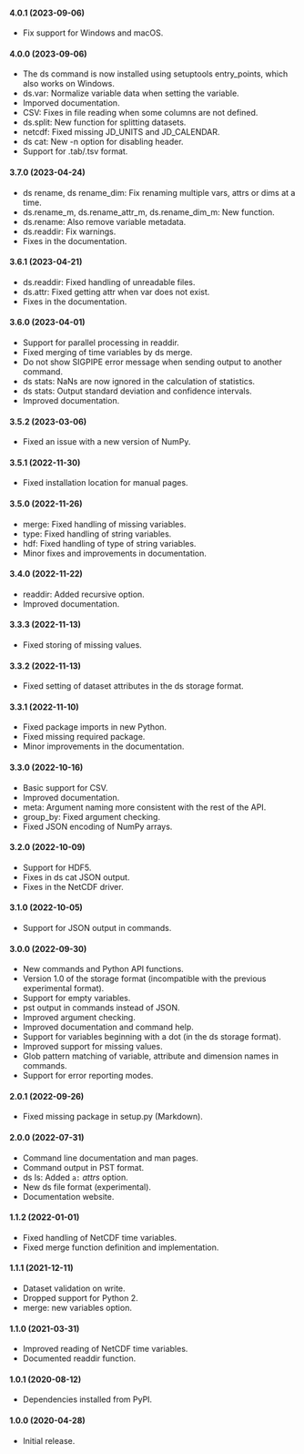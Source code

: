 #### 4.0.1 (2023-09-06)

- Fix support for Windows and macOS.

#### 4.0.0 (2023-09-06)

- The ds command is now installed using setuptools entry_points, which also
  works on Windows.
- ds.var: Normalize variable data when setting the variable.
- Imporved documentation.
- CSV: Fixes in file reading when some columns are not defined.
- ds.split: New function for splitting datasets.
- netcdf: Fixed missing JD_UNITS and JD_CALENDAR.
- ds cat: New -n option for disabling header.
- Support for .tab/.tsv format.

#### 3.7.0 (2023-04-24)

- ds rename, ds rename\_dim: Fix renaming  multiple vars, attrs or dims at a time.
- ds.rename\_m, ds.rename\_attr\_m, ds.rename\_dim\_m: New function.
- ds.rename: Also remove variable metadata.
- ds.readdir: Fix warnings.
- Fixes in the documentation.

#### 3.6.1 (2023-04-21)

- ds.readdir: Fixed handling of unreadable files.
- ds.attr: Fixed getting attr when var does not exist.
- Fixes in the documentation.

#### 3.6.0 (2023-04-01)

- Support for parallel processing in readdir.
- Fixed merging of time variables by ds merge.
- Do not show SIGPIPE error message when sending output to another command.
- ds stats: NaNs are now ignored in the calculation of statistics.
- ds stats: Output standard deviation and confidence intervals.
- Improved documentation.

#### 3.5.2 (2023-03-06)

- Fixed an issue with a new version of NumPy.

#### 3.5.1 (2022-11-30)

- Fixed installation location for manual pages.

#### 3.5.0 (2022-11-26)

- merge: Fixed handling of missing variables.
- type: Fixed handling of string variables.
- hdf: Fixed handling of type of string variables.
- Minor fixes and improvements in documentation.

#### 3.4.0 (2022-11-22)

- readdir: Added recursive option.
- Improved documentation.

#### 3.3.3 (2022-11-13)

- Fixed storing of missing values.

#### 3.3.2 (2022-11-13)

- Fixed setting of dataset attributes in the ds storage format.

#### 3.3.1 (2022-11-10)

- Fixed package imports in new Python.
- Fixed missing required package.
- Minor improvements in the documentation.

#### 3.3.0 (2022-10-16)

- Basic support for CSV.
- Improved documentation.
- meta: Argument naming more consistent with the rest of the API.
- group_by: Fixed argument checking.
- Fixed JSON encoding of NumPy arrays.

#### 3.2.0 (2022-10-09)

- Support for HDF5.
- Fixes in ds cat JSON output.
- Fixes in the NetCDF driver.

#### 3.1.0 (2022-10-05)

- Support for JSON output in commands.

#### 3.0.0 (2022-09-30)

- New commands and Python API functions.
- Version 1.0 of the storage format (incompatible with the previous experimental format).
- Support for empty variables.
- pst output in commands instead of JSON.
- Improved argument checking.
- Improved documentation and command help.
- Support for variables beginning with a dot (in the ds storage format).
- Improved support for missing values.
- Glob pattern matching of variable, attribute and dimension names in commands.
- Support for error reporting modes.

#### 2.0.1 (2022-09-26)

- Fixed missing package in setup.py (Markdown).

#### 2.0.0 (2022-07-31)

- Command line documentation and man pages.
- Command output in PST format.
- ds ls: Added `a:` *attrs* option.
- New ds file format (experimental).
- Documentation website.

#### 1.1.2 (2022-01-01)

- Fixed handling of NetCDF time variables.
- Fixed merge function definition and implementation.

#### 1.1.1 (2021-12-11)

- Dataset validation on write.
- Dropped support for Python 2.
- merge: new variables option.

#### 1.1.0 (2021-03-31)

- Improved reading of NetCDF time variables.
- Documented readdir function.

#### 1.0.1 (2020-08-12)

- Dependencies installed from PyPI.

#### 1.0.0 (2020-04-28)

- Initial release.

